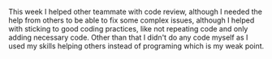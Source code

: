 This week I helped other teammate with code review, although I needed the help from others to be able to fix some complex issues, although I helped with sticking to good coding practices, like not repeating code and only adding necessary code.
Other than that I didn't do any code myself as I used my skills helping others instead of programing which is my weak point.
